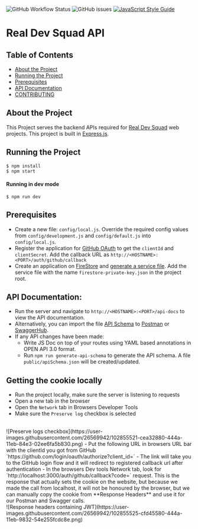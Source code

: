 ![GitHub Workflow Status](https://img.shields.io/github/workflow/status/Real-Dev-Squad/website-backend/Tests?style=for-the-badge)
![GitHub issues](https://img.shields.io/github/issues/Real-Dev-Squad/website-backend?style=for-the-badge)
[![JavaScript Style Guide](https://img.shields.io/badge/code_style-standard-brightgreen.svg?style=for-the-badge)](https://standardjs.com)

# Real Dev Squad API

<!-- TABLE OF CONTENTS -->
## Table of Contents

- [About the Project](#about-the-project)
- [Running the Project](#running-the-project)
- [Prerequisites](#prerequisites)
- [API Documentation](#api-documentation)
- [CONTRIBUTING](CONTRIBUTING.md)

## About the Project
This Project serves the backend APIs required for [Real Dev Squad](https://realdevsquad.com/) web projects. This project is built in [Express.js](https://expressjs.com/).

## Running the Project
```shell script
$ npm install
$ npm start 
```
#### Running in dev mode
```shell script
$ npm run dev
```

## Prerequisites
- Create a new file: `config/local.js`. Override the required config values from `config/development.js` and `config/default.js` into `config/local.js`.
- Register the application for [GitHub OAuth](https://developer.github.com/apps/building-oauth-apps/authorizing-oauth-apps) to get the `clientId` and `clientSecret`. Add the callback URL as `http://<HOSTNAME>:<PORT>/auth/github/callback`
- Create an application on [FireStore](https://firebase.google.com/docs/firestore) and [generate a service file](https://cloud.google.com/iam/docs/creating-managing-service-account-keys). Add the service file with the name `firestore-private-key.json` in the project root. 

## API Documentation:
- Run the server and navigate to `http://<HOSTNAME>:<PORT>/api-docs` to view the API documentation.
- Alternatively, you can import the file [API Schema](https://github.com/Real-Dev-Squad/website-backend/blob/develop/public/apiSchema.json) to [Postman](https://www.postman.com/) or [SwaggerHub](https://swagger.io/tools/swaggerhub/).
- If any API changes have been made:
    - Write JS Doc on top of your routes using YAML based annotations in OPEN API 3.0 format.
    - Run `npm run generate-api-schema` to generate the API schema. A file `public/apiSchema.json` will be created/updated.

## Getting the cookie locally
- Run the project locally, make sure the server is listening to requests
- Open a new tab in the browser
- Open the `Network` tab in Browsers Developer Tools
- Make sure the `Preserve log` checkbox is selected
<br />
![Preserve logs checkbox](https://user-images.githubusercontent.com/26569942/102855521-cea32880-444a-11eb-84e3-02ee6fa5b830.png)
- Put the following URL in browsers URL bar with the clientId you got from GitHub
    <br />
    `https://github.com/login/oauth/authorize?client_id=<clientId>`
- The link will take you to the GitHub login flow and it will redirect to registered callback url after authentication
- In the browsers Dev tools Network tab, look for `http://localhost:3000/auth/github/callback?code=<SOME_AUTOGENERATED_CODE>` request. This is the response that actually sets the cookie on the website, but because we made the call from localhost, it will not be honoured by the browser, but we can manually copy the cookie from **Response Headers** and use it for our Postman and Swagger calls.
<br />
![Response headers containing JWT](https://user-images.githubusercontent.com/26569942/102855525-cfd45580-444a-11eb-9832-54e255fcdc8e.png)

